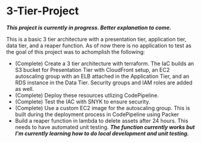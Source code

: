 # 3-Tier-Project

***This project is currently in progress.  Better explanation to come.***

This is a basic 3 tier architecture with a presentation tier, application tier, data tier, and a reaper function.
As of now there is no application to test as the goal of this project was to achomplish the following:
- (Complete) Create a 3 tier architecture with terraform.  The IaC builds an S3 bucket for Presentation Tier with CloudFront setup, an EC2 autoscaling group with an ELB attached in the Application Tier, and an RDS instance in the Data Tier.  Security groups and IAM roles are added as well.
- (Complete) Deploy these resources utlizing CodePipeline.  
- (Complete) Test the IAC with SNYK to ensure security.
- (Complete) Use a custom EC2 image for the autoscaling group.  This is built during the deployment process in CodePipeline using Packer
- Build a reaper function in lambda to delete assets after 24 hours.  This needs to have automated unit testing.
***The function currently works but I'm currently learning how to do local development and unit testing.***


